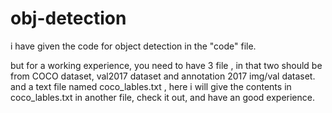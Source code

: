 # obj-detection

i have given the code for object detection in the "code" file.

but for a working experience, you need to have 3 file , in that two should be from COCO dataset, val2017 dataset and annotation 2017 img/val dataset.
and a text file named coco_lables.txt , here i will give the contents in coco_lables.txt in another file, check it out, and have an good experience.
